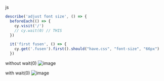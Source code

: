 
js

```javascript
describe('adjust font size', () => {
  beforeEach(() => {
    cy.visit('/')
    // cy.wait(0) // THIS
  })

  it('first fusen', () => {
    cy.get('.fusen').first().should("have.css", "font-size", "66px")
  })

```


without wait(0)
![image](https://gyazo.com/2e442aa6fdfa6f0d2e91538058d09b26/thumb/1000)

with wait(0)
![image](https://gyazo.com/fcb7795a50d64eb212a0ac9bf185326e/thumb/1000)

